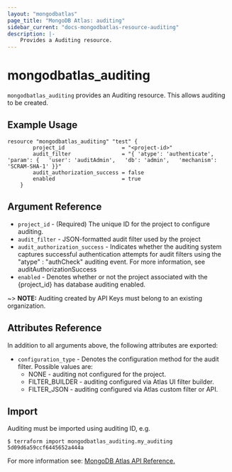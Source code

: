 ```yaml
---
layout: "mongodbatlas"
page_title: "MongoDB Atlas: auditing"
sidebar_current: "docs-mongodbatlas-resource-auditing"
description: |-
    Provides a Auditing resource.
---
```


# mongodbatlas_auditing

`mongodbatlas_auditing` provides an Auditing resource. This allows auditing to be created.

## Example Usage

```hcl
resource "mongodbatlas_auditing" "test" {
		project_id                  = "<project-id>"
		audit_filter                = "{ 'atype': 'authenticate', 'param': {   'user': 'auditAdmin',   'db': 'admin',   'mechanism': 'SCRAM-SHA-1' }}"
		audit_authorization_success = false
		enabled                     = true
	}
```

## Argument Reference

* `project_id` - (Required) The unique ID for the project to configure auditing.
* `audit_filter` - JSON-formatted audit filter used by the project
* `audit_authorization_success` - Indicates whether the auditing system captures successful authentication attempts for audit filters using the "atype" : "authCheck" auditing event. For more information, see auditAuthorizationSuccess
* `enabled` - Denotes whether or not the project associated with the {project_id} has database auditing enabled.

~> **NOTE:** Auditing created by API Keys must belong to an existing organization.

## Attributes Reference

In addition to all arguments above, the following attributes are exported:

* `configuration_type` - Denotes the configuration method for the audit filter. Possible values are: 
	* NONE - auditing not configured for the project.
	* FILTER_BUILDER - auditing configured via Atlas UI filter builder.
	* FILTER_JSON - auditing configured via Atlas custom filter or API.

## Import

Auditing must be imported using auditing ID, e.g.

```
$ terraform import mongodbatlas_auditing.my_auditing 5d09d6a59ccf6445652a444a
```

For more information see: [MongoDB Atlas API Reference.](https://docs.atlas.mongodb.com/reference/api/auditing/)
